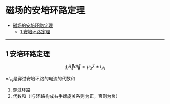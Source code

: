 # 磁场的安培环路定理


<!-- @import "[TOC]" {cmd="toc" depthFrom=1 depthTo=6 orderedList=false} -->

<!-- code_chunk_output -->

- [磁场的安培环路定理](#磁场的安培环路定理)
  - [1 安培环路定理](#1-安培环路定理)

<!-- /code_chunk_output -->


---

## 1 安培环路定理  

$$\oint_l \vec{B}d\vec{l} = \mu_0 \Sigma \pm I_{内}$$

$\pm I_{内}$是穿过安培环路的电流的代数和
1. 穿过环路
2. 代数和（I与环路构成右手螺旋关系则为正，否则为负）

